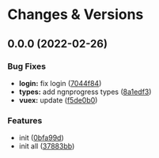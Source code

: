 # Changes & Versions

## 0.0.0 (2022-02-26)

### Bug Fixes

- **login:** fix login ([7044f84](https://github.com/NineSwards/vue-element-plus-admin/commit/7044f849152307736fc45d71ca2f774bb5c65633))
- **types:** add ngnprogress types ([8a1edf3](https://github.com/NineSwards/vue-element-plus-admin/commit/8a1edf370d81364f6250de3ada1f67afdaab8875))
- **vuex:** update ([f5de0b0](https://github.com/NineSwards/vue-element-plus-admin/commit/f5de0b0311a6b9583038626651819b8a96732f9c))

### Features

- init ([0bfa99d](https://github.com/NineSwards/vue-element-plus-admin/commit/0bfa99d5775e2951ffc98e4e4415d72fd42c9b91))
- init all ([37883bb](https://github.com/NineSwards/vue-element-plus-admin/commit/37883bb366a5cb8222c28c11a9cc1d62c6d9952c))
